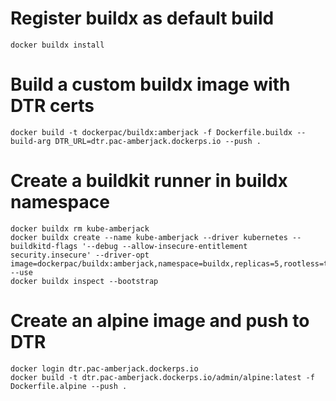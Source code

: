 # Register buildx as default build
```shell
docker buildx install
```
# Build a custom buildx image with DTR certs
```shell
docker build -t dockerpac/buildx:amberjack -f Dockerfile.buildx --build-arg DTR_URL=dtr.pac-amberjack.dockerps.io --push .
```

# Create a buildkit runner in buildx namespace

```shell
docker buildx rm kube-amberjack
docker buildx create --name kube-amberjack --driver kubernetes --buildkitd-flags '--debug --allow-insecure-entitlement security.insecure' --driver-opt image=dockerpac/buildx:amberjack,namespace=buildx,replicas=5,rootless=true --use
docker buildx inspect --bootstrap
```

# Create an alpine image and push to DTR
```shell
docker login dtr.pac-amberjack.dockerps.io
docker build -t dtr.pac-amberjack.dockerps.io/admin/alpine:latest -f Dockerfile.alpine --push .
```
